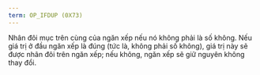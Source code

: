 ```yaml
---
term: OP_IFDUP (0X73)
---
```


Nhân đôi mục trên cùng của ngăn xếp nếu nó không phải là số không. Nếu giá trị ở đầu ngăn xếp là đúng (tức là, không phải số không), giá trị này sẽ được nhân đôi trên ngăn xếp; nếu không, ngăn xếp sẽ giữ nguyên không thay đổi.